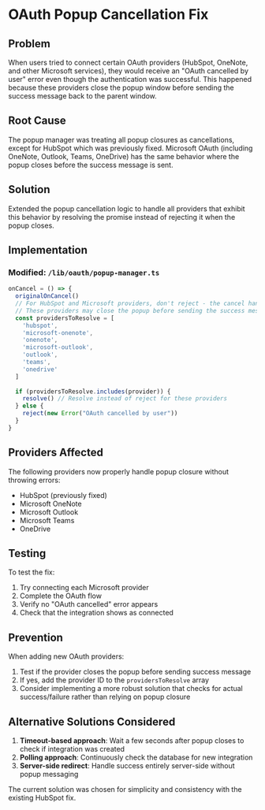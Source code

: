 # OAuth Popup Cancellation Fix

## Problem
When users tried to connect certain OAuth providers (HubSpot, OneNote, and other Microsoft services), they would receive an "OAuth cancelled by user" error even though the authentication was successful. This happened because these providers close the popup window before sending the success message back to the parent window.

## Root Cause
The popup manager was treating all popup closures as cancellations, except for HubSpot which was previously fixed. Microsoft OAuth (including OneNote, Outlook, Teams, OneDrive) has the same behavior where the popup closes before the success message is sent.

## Solution
Extended the popup cancellation logic to handle all providers that exhibit this behavior by resolving the promise instead of rejecting it when the popup closes.

## Implementation

### Modified: `/lib/oauth/popup-manager.ts`

```typescript
onCancel = () => {
  originalOnCancel()
  // For HubSpot and Microsoft providers, don't reject - the cancel handler will check if it actually succeeded
  // These providers may close the popup before sending the success message
  const providersToResolve = [
    'hubspot', 
    'microsoft-onenote', 
    'onenote',
    'microsoft-outlook',
    'outlook',
    'teams',
    'onedrive'
  ]
  
  if (providersToResolve.includes(provider)) {
    resolve() // Resolve instead of reject for these providers
  } else {
    reject(new Error("OAuth cancelled by user"))
  }
}
```

## Providers Affected
The following providers now properly handle popup closure without throwing errors:
- HubSpot (previously fixed)
- Microsoft OneNote
- Microsoft Outlook  
- Microsoft Teams
- OneDrive

## Testing
To test the fix:
1. Try connecting each Microsoft provider
2. Complete the OAuth flow
3. Verify no "OAuth cancelled" error appears
4. Check that the integration shows as connected

## Prevention
When adding new OAuth providers:
1. Test if the provider closes the popup before sending success message
2. If yes, add the provider ID to the `providersToResolve` array
3. Consider implementing a more robust solution that checks for actual success/failure rather than relying on popup closure

## Alternative Solutions Considered
1. **Timeout-based approach**: Wait a few seconds after popup closes to check if integration was created
2. **Polling approach**: Continuously check the database for new integration
3. **Server-side redirect**: Handle success entirely server-side without popup messaging

The current solution was chosen for simplicity and consistency with the existing HubSpot fix.